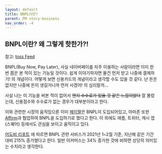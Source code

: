 ```yaml
---
layout: default
title: BNPL이란?
parent: PM story-business
nav_order: -4
---
```


## BNPL이란? 왜 그렇게 핫한가?!
참고: [toss Feed](https://blog.toss.im/article/what-is-bnpl?fbclid=IwAR1Ra9-3r2omPtrCnGcY2xfNtPy6OyAiXvR6rnOamXdYjEi41sNjITzUyhI)

BNPL(Buy Now, Pay Later), 사실 네이버페이를 자주 이용하는 사람이라면 이미 한 번 쯤은 본 적이 있는 기능일 것이다. 쉽게 이야기하자면 물건 먼저 받고 나중에 결제하기! 의 개념이다. 어떻게 보면 신용카드의 개념이라고 생각할 수도 있을 것 같다. 난 돈은 없지만 나중에 돈이 생길거니까 먼저 사겠어! 의 심리랄까... 

사실 나는 이 기능을 써본 적이 없어서 ~~왠지 수수료가 있을 것 같은 느낌이었다~~ 잘 몰랐는데, 신용점수와 수수료가 없는 경우가 대부분이라고 한다. 

이와 관련한 시장의 움직임으론 이미 [페이팔](https://www.paypal.com/us/digital-wallet/ways-to-pay/buy-now-pay-later)은 BNPL이 도입되어있고, 아마존 또한 [Affirm](https://www.affirm.com/business/blog/buy-now-pay-later-future)과 협업하여 BNPL을 도입하기로 했다고 한다. 이 외에도 애플, 트위터, 캐시 앱(스퀘어) 등에서도 관심을 보이고 움직이고 있다.

[어도비 리포트](https://blog.adobe.com/en/publish/2021/03/15/adobe-digital-economy-index-covid-19-report.html#gs.dlh19t) 에 따르면 BNPL 관련 서비스가 2021년 1~2월 기준, 지난해 같은 기간 대비 215% 증가했다고 한다. 일반 이커머스는 34% 증가한 것에 비하면 상당히 의미있는 수치라고 생각한다.